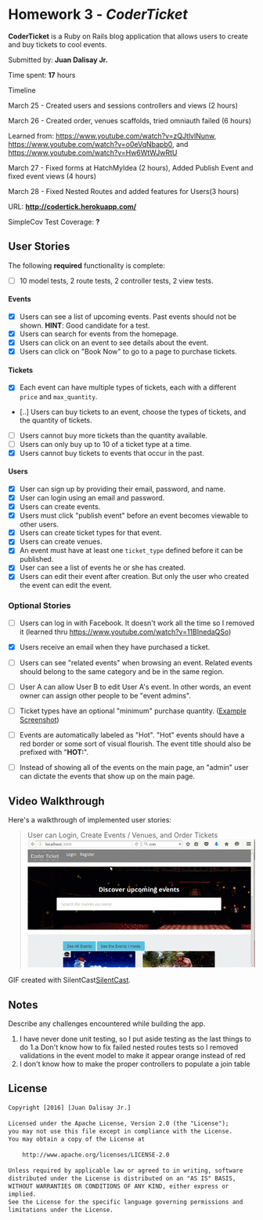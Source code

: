 # Homework 3 - *CoderTicket*

**CoderTicket** is a Ruby on Rails blog application that allows users to create and buy tickets to cool events. 

Submitted by: **Juan Dalisay Jr.**

Time spent: **17** hours

Timeline

March 25 - Created users and sessions controllers and views (2 hours)

March 26 - Created order, venues scaffolds, tried omniauth failed (6 hours)

Learned from: https://www.youtube.com/watch?v=zQJtlvlNunw, https://www.youtube.com/watch?v=o0eVqNbapb0, and https://www.youtube.com/watch?v=Hw6WtWJwRtU

March 27 - Fixed forms at HatchMyIdea (2 hours), Added Publish Event and fixed event views (4 hours)

March 28 - Fixed Nested Routes and added features for Users(3 hours)

URL: **http://codertick.herokuapp.com/**

SimpleCov Test Coverage: **?**

## User Stories

The following **required** functionality is complete:

* [ ] 10 model tests, 2 route tests, 2 controller tests, 2 view tests.

#### Events

* [X] Users can see a list of upcoming events. Past events should not be shown. **HINT**: Good candidate for a test.
* [X] Users can search for events from the homepage.
* [X] Users can click on an event to see details about the event. 
* [X] Users can click on "Book Now" to go to a page to purchase tickets.

#### Tickets

* [X] Each event can have multiple types of tickets, each with a different `price` and `max_quantity`. 
* [..] Users can buy tickets to an event, choose the types of tickets, and the quantity of tickets.
* [ ] Users cannot buy more tickets than the quantity available.
* [ ] Users can only buy up to 10 of a ticket type at a time.
* [X] Users cannot buy tickets to events that occur in the past. 

#### Users

* [X] User can sign up by providing their email, password, and name. 
* [X] User can login using an email and password. 
* [X] Users can create events. 
* [X] Users must click "publish event" before an event becomes viewable to other users. 
* [X] Users can create ticket types for that event. 
* [X] Users can create venues.
* [X] An event must have at least one `ticket_type` defined before it can be published. 
* [X] User can see a list of events he or she has created.
* [X] Users can edit their event after creation. But only the user who created the event can edit the event. 

### Optional Stories

* [ ] Users can log in with Facebook. It doesn't work all the time so I removed it (learned thru https://www.youtube.com/watch?v=11BInedaQSo)
* [X] Users receive an email when they have purchased a ticket.
* [ ] Users can see "related events" when browsing an event. Related events should belong to the same category and be in the same region.
* [ ] User A can allow User B to edit User A's event. In other words, an event owner can assign other people to be "event admins". 
* [ ] Ticket types have an optional "minimum" purchase quantity. ([Example Screenshot](http://i.imgur.com/DOYtAR0.png))
* [ ] Events are automatically labeled as "Hot". "Hot" events should have a red border or some sort of visual flourish. The event title should also be prefixed with "**HOT:**".
* [ ] Instead of showing all of the events on the main page, an "admin" user can dictate the events that show up on the main page.


## Video Walkthrough 

Here's a walkthrough of implemented user stories:

> User can Login, Create Events / Venues, and Order Tickets 
![Filter](/anim.gif)

GIF created with SilentCast[SilentCast](https://github.com/colinkeenan/silentcast).


## Notes

Describe any challenges encountered while building the app.

1. I have never done unit testing, so I put aside testing as the last things to do
1.a Don't know how to fix failed nested routes tests so I removed validations in the event model to make it appear orange instead of red
2. I don't know how to make the proper controllers to populate a join table

## License

    Copyright [2016] [Juan Dalisay Jr.]

    Licensed under the Apache License, Version 2.0 (the "License");
    you may not use this file except in compliance with the License.
    You may obtain a copy of the License at

        http://www.apache.org/licenses/LICENSE-2.0

    Unless required by applicable law or agreed to in writing, software
    distributed under the License is distributed on an "AS IS" BASIS,
    WITHOUT WARRANTIES OR CONDITIONS OF ANY KIND, either express or implied.
    See the License for the specific language governing permissions and
    limitations under the License.
